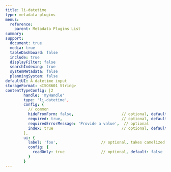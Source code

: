 ```yaml
---
title: li-datetime
type: metadata-plugins
menus:
  reference:
    parent: Metadata Plugins List
summary: 
support:
  document: true
  media: true
  tableDashboard: false
  include: true
  displayFilter: false
  searchIndexing: true
  systemMetadata: false
  planningSystem: false
defaultUI: A datetime input
storageFormat: <ISO8601 String>
contentTypeConfig: |2
        handle: 'myHandle'
        type: 'li-datetime',
        config: {
          // common
          hideFromForm: false,                     // optional, default: false
          required: true,                          // optional, default: false
          requiredErrorMessage: 'Provide a value',  // optional
          index: true                              // optional, default: false. {{< added-in "release-2023-07" >}}
        },
        ui: {
          label: 'foo',                   // optional, takes camelized name otherwise
          config: {
            readOnly: true                // optional, default: false
          }
        }
---
```

